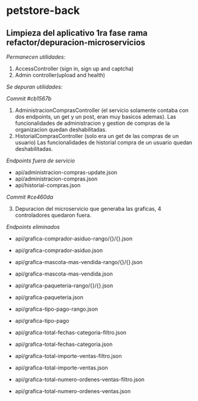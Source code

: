 # petstore-back 
## Limpieza del aplicativo 1ra fase rama refactor/depuracion-microservicios

*Permanecen utilidades:*

1. AccessController (sign in, sign up and captcha)
2. Admin controller(upload and health)


*Se depuran utilidades:*

*Commit #cb1567b*
1. AdministracionComprasController (el servicio solamente contaba con dos endpoints, un get y un post, eran muy basicos ademas). Las funcionalidades de administracion y gestion de compras de la organizacion quedan deshabilitadas.
2. HistorialComprasController (solo era un get de las compras de un usuario) Las funcionalidades de historial compra de un usuario quedan deshabilitadas. 

*Endpoints fuera de servicio*

- api/administracion-compras-update.json
- api/administracion-compras.json
- api/historial-compras.json

*Commit #ce460da*

3. Depuracion del microservicio que generaba las graficas, 4 controladores quedaron fuera.

*Endpoints eliminados*

- api/grafica-comprador-asiduo-rango/{}/{}.json
- api/grafica-comprador-asiduo.json
- api/grafica-mascota-mas-vendida-rango/{}/{}.json
- api/grafica-mascota-mas-vendida.json
- api/grafica-paqueteria-rango/{}/{}.json
- api/grafica-paqueteria.json

- api/grafica-tipo-pago-rango.json
- api/grafica-tipo-pago

- api/grafica-total-fechas-categoria-filtro.json
- api/grafica-total-fechas-categoria.json

- api/grafica-total-importe-ventas-filtro.json
- api/grafica-total-importe-ventas.json
- api/grafica-total-numero-ordenes-ventas-filtro.json
- api/grafica-total-numero-ordenes-ventas.json
